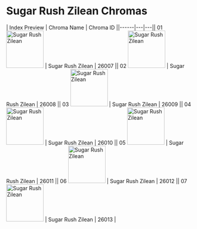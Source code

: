 # Sugar Rush Zilean Chromas

| Index  Preview | Chroma Name | Chroma ID ||------|---|---|| 01  <img src='https://raw.communitydragon.org/latest/plugins/rcp-be-lol-game-data/global/default/v1/champion-chroma-images/26/26007.png' alt='Sugar Rush Zilean' width='100'> | Sugar Rush Zilean | 26007 || 02  <img src='https://raw.communitydragon.org/latest/plugins/rcp-be-lol-game-data/global/default/v1/champion-chroma-images/26/26008.png' alt='Sugar Rush Zilean' width='100'> | Sugar Rush Zilean | 26008 || 03  <img src='https://raw.communitydragon.org/latest/plugins/rcp-be-lol-game-data/global/default/v1/champion-chroma-images/26/26009.png' alt='Sugar Rush Zilean' width='100'> | Sugar Rush Zilean | 26009 || 04  <img src='https://raw.communitydragon.org/latest/plugins/rcp-be-lol-game-data/global/default/v1/champion-chroma-images/26/26010.png' alt='Sugar Rush Zilean' width='100'> | Sugar Rush Zilean | 26010 || 05  <img src='https://raw.communitydragon.org/latest/plugins/rcp-be-lol-game-data/global/default/v1/champion-chroma-images/26/26011.png' alt='Sugar Rush Zilean' width='100'> | Sugar Rush Zilean | 26011 || 06  <img src='https://raw.communitydragon.org/latest/plugins/rcp-be-lol-game-data/global/default/v1/champion-chroma-images/26/26012.png' alt='Sugar Rush Zilean' width='100'> | Sugar Rush Zilean | 26012 || 07  <img src='https://raw.communitydragon.org/latest/plugins/rcp-be-lol-game-data/global/default/v1/champion-chroma-images/26/26013.png' alt='Sugar Rush Zilean' width='100'> | Sugar Rush Zilean | 26013 |